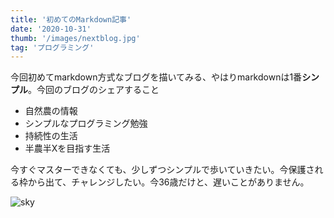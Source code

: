 ```yaml
---
title: '初めてのMarkdown記事'
date: '2020-10-31'
thumb: '/images/nextblog.jpg'
tag: 'プログラミング'
---
```


今回初めてmarkdown方式なブログを描いてみる、やはりmarkdownは1番**シンプル**。今回のブログのシェアすること

- 自然農の情報
- シンプルなプログラミング勉強
- 持続性の生活
- 半農半Xを目指す生活

今すぐマスターできなくても、少しずつシンプルで歩いていきたい。今保護される枠から出て、チャレンジしたい。今36歳だけと、遅いことがありません。

![sky](http://www.adigitaldreamer.com/gallery/albums/userpics/10001/normal_cloudsap2.jpg)

